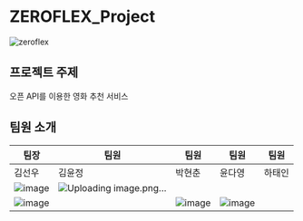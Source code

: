 # ZEROFLEX_Project

![zeroflex](https://github.com/user-attachments/assets/4668aeb7-01cb-4d11-bd6e-d7aa6287deec)

## 프로젝트 주제
오픈 API를 이용한 영화 추천 서비스

## 팀원 소개 


|   팀장   |   팀원   |   팀원   |   팀원   |   팀원   |
| -------- | -------- | -------- | -------- | -------- |
|  김선우  |  김윤정  |  박현춘  |  윤다영  |  하태인  |
|![image](https://github.com/user-attachments/assets/c0979c62-2ed3-4fdb-bca2-48865130b9ab)|![Uploading image.png…]()
|![image](https://github.com/user-attachments/assets/470ef5fb-0e83-44c1-9b87-084fcc515faa)||![image](https://github.com/user-attachments/assets/19e76041-021c-4d19-b7f9-e335000329f4)|![image](https://github.com/user-attachments/assets/803891b1-5716-42f0-a2ac-e17073fe2c4c)|


